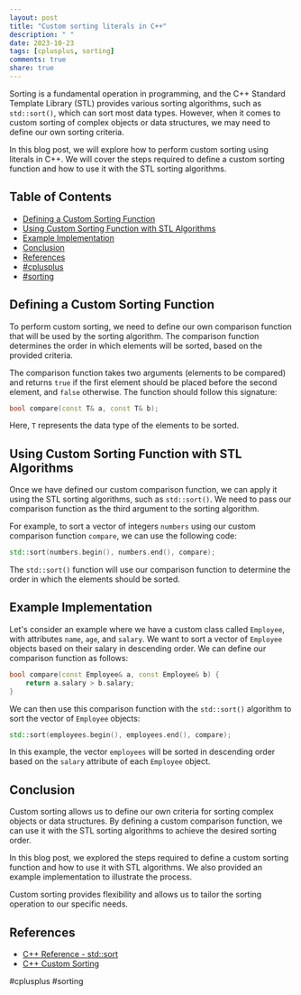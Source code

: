 ```yaml
---
layout: post
title: "Custom sorting literals in C++"
description: " "
date: 2023-10-23
tags: [cplusplus, sorting]
comments: true
share: true
---
```


Sorting is a fundamental operation in programming, and the C++ Standard Template Library (STL) provides various sorting algorithms, such as `std::sort()`, which can sort most data types. However, when it comes to custom sorting of complex objects or data structures, we may need to define our own sorting criteria.

In this blog post, we will explore how to perform custom sorting using literals in C++. We will cover the steps required to define a custom sorting function and how to use it with the STL sorting algorithms.

## Table of Contents
- [Defining a Custom Sorting Function](#defining-a-custom-sorting-function)
- [Using Custom Sorting Function with STL Algorithms](#using-custom-sorting-function-with-stl-algorithms)
- [Example Implementation](#example-implementation)
- [Conclusion](#conclusion)
- [References](#references)
- [#cplusplus](#cplusplus) 
- [#sorting](#sorting)

## Defining a Custom Sorting Function

To perform custom sorting, we need to define our own comparison function that will be used by the sorting algorithm. The comparison function determines the order in which elements will be sorted, based on the provided criteria.

The comparison function takes two arguments (elements to be compared) and returns `true` if the first element should be placed before the second element, and `false` otherwise. The function should follow this signature:

```cpp
bool compare(const T& a, const T& b);
```

Here, `T` represents the data type of the elements to be sorted.

## Using Custom Sorting Function with STL Algorithms

Once we have defined our custom comparison function, we can apply it using the STL sorting algorithms, such as `std::sort()`. We need to pass our comparison function as the third argument to the sorting algorithm.

For example, to sort a vector of integers `numbers` using our custom comparison function `compare`, we can use the following code:

```cpp
std::sort(numbers.begin(), numbers.end(), compare);
```

The `std::sort()` function will use our comparison function to determine the order in which the elements should be sorted.

## Example Implementation

Let's consider an example where we have a custom class called `Employee`, with attributes `name`, `age`, and `salary`. We want to sort a vector of `Employee` objects based on their salary in descending order. We can define our comparison function as follows:

```cpp
bool compare(const Employee& a, const Employee& b) {
    return a.salary > b.salary;
}
```

We can then use this comparison function with the `std::sort()` algorithm to sort the vector of `Employee` objects:

```cpp
std::sort(employees.begin(), employees.end(), compare);
```

In this example, the vector `employees` will be sorted in descending order based on the `salary` attribute of each `Employee` object.

## Conclusion

Custom sorting allows us to define our own criteria for sorting complex objects or data structures. By defining a custom comparison function, we can use it with the STL sorting algorithms to achieve the desired sorting order.

In this blog post, we explored the steps required to define a custom sorting function and how to use it with STL algorithms. We also provided an example implementation to illustrate the process.

Custom sorting provides flexibility and allows us to tailor the sorting operation to our specific needs.

## References

- [C++ Reference - std::sort](https://en.cppreference.com/w/cpp/algorithm/sort)
- [C++ Custom Sorting](https://www.geeksforgeeks.org/sorting-structures-with-custom-comparator/)

\#cplusplus #sorting